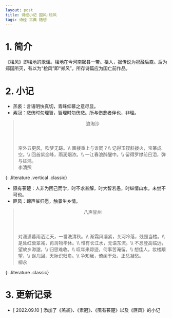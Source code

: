 ```yaml
---
layout: post
title: 诗经小记 国风·桧风
tags: 诗经 古典 随想
---
```


# 1. 简介

《桧风》即桧地的歌谣。桧地在今河南密县一带。桧人，据传说为祝融后裔。后为郑国所灭，有以为“桧风”即“郑风”。所存诗篇应为国亡前作品。

# 2. 小记

- 羔裘：言语明快真切，青睐仰慕之意尽显。
- 素冠：悲伤时勿理智，智理时勿伤悲。所与伤悲者伴也，非理。

> <header>浪淘沙</header>
> 帘外五更风，吹梦无踪。\\
> 画楼重上与谁同？\\
> 记得玉钗斜拨火，宝篆成空。\\
> 回首紫金峰，雨润烟浓。\\
> 一江春浪醉醒中。\\
> 留得罗襟前日泪，弹与征鸿。
> <footer>李清照</footer>
{: .literature .vertical .classic}

- 隰有苌楚：人非为困己而学，时不求甚解，时大智若愚，时纵情山水，未尝不可也。
- 匪风：蹄声催归愿，触景生乡情。

> <header>八声甘州</header>
> 对潇潇暮雨洒江天，一番洗清秋。\\
> 渐霜风凄紧，关河冷落，残照当楼。\\
> 是处红衰翠减，苒苒物华休。\\
> 惟有长江水，无语东流。\\
> 不忍登高临远，望故乡渺邈，\\
> 归思难收。\\
> 叹年来踪迹，何事苦淹留。\\
> 想佳人，妆楼颙望，\\
> 误几回，天际识归舟。\\
> 争知我，倚阑干处，正恁凝愁。
> <footer>柳永</footer>
{: .literature .classic}

# 3. 更新记录

- [ 2022.09.10 ] 添加了《羔裘》、《素冠》、《隰有苌楚》以及《匪风》的小记
